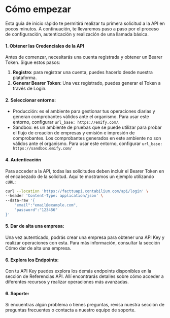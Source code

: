 # Cómo empezar

Esta guía de inicio rápido te permitirá realizar tu primera solicitud a la API en pocos minutos. A continuación, te llevaremos paso a paso por el proceso de configuración, autenticación y realización de una llamada básica.

#### 1. Obtener las Credenciales de la API

Antes de comenzar, necesitarás una cuenta registrada y obtener un Bearer Token. Sigue estos pasos:

1. **Registro**: para registrar una cuenta, puedes hacerlo desde nuestra plataforma.
2. **Generar Bearer Token**: Una vez registrado, puedes generar el Token a través de Login.

#### 2. Seleccionar entorno:

* Producción: es el ambiente para gestionar tus operaciones diarias y generan comprobantes válidos ante el organismo. Para usar este entorno, configurar `url_base: https://emify.com/`.
* Sandbox: es un ambiente de pruebas que se puede utilizar para probar el flujo de creación de empresas y emisión e impresión de comprobantes. Los comprobantes generados en este ambiente no son válidos ante el organismo. Para usar este entorno, configurar `url_base: https://sandbox.emify.com/`

#### 4. Autenticación

Para acceder a la API, todas las solicitudes deben incluir el Bearer Token en el encabezado de la solicitud. Aquí te mostramos un ejemplo utilizando `cURL`:

```bash
curl --location 'https://facttuapi.contabilium.com/api/login' \
--header 'Content-Type: application/json' \
--data-raw '{
    "email":"email@example.com",
    "password":"123456"
}'
```

#### 5. Dar de alta una empresa:

Una vez autenticado, podrás crear una empresa para obtener una API Key y realizar operaciones con esta. Para más información, consultar la sección Cómo dar de alta una empresa.

#### 6. Explora los Endpoints:

Con tu API Key puedes explora los demás endpoints disponibles en la sección de Referencias API. Allí encontrarás detalles sobre cómo acceder a diferentes recursos y realizar operaciones más avanzadas.

#### 6. Soporte:

Si encuentras algún problema o tienes preguntas, revisa nuestra sección de preguntas frecuentes o contacta a nuestro equipo de soporte.
